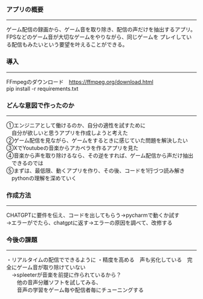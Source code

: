 ### アプリの概要 
------------
ゲーム配信の録画から、ゲーム音を取り除き、配信の声だけを抽出するアプリ。  
FPSなどのゲーム音が大切なゲームをやりながら、同じゲームを
プレイしている配信もみたいという要望を叶えることができる。

### 導入
------------
FFmpegのダウンロード　https://ffmpeg.org/download.html  
pip install -r requirements.txt


### どんな意図で作ったのか
------------
 ①エンジニアとして働けるのか、自分の適性を試すために  
　自分が欲しいと思うアプリを作成しようと考えた  
 ②ゲーム配信を見ながら、ゲームをするときに感じていた問題を解決したい  
 ③XでYoutubeの音楽からアカペラを作るアプリを見た  
 ④音楽から声を取り除けるなら、その逆をすれば、ゲーム配信から声だけ抽出  
　できるのでは  
 ⑤まずは、最低限、動くアプリを作り、その後、コードを1行づつ読み解き  
　pythonの理解を深めていく  

### 作成方法  
------------
CHATGPTに要件を伝え、コードを出してもらう→pycharmで動くか試す  
→エラーがでたら、chatgptに返す→エラーの原因を調べて、改修する  

### 今後の課題  
------------
・リアルタイムの配信でできるように
・精度を高める　声も劣化している　完全にゲーム音が取り除けていない  
　→spleeterが音楽を前提に作られているから？  
　　他の音声分離ソフトを試してみる、  
　　音声の学習をゲーム毎や配信者毎にチューニングする  
